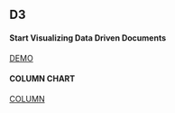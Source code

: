 ## D3

#### Start Visualizing Data Driven Documents
[DEMO](https://embed.plnkr.co/ZB5h6noSFDAyFPJAOEZJ/)

#### COLUMN CHART
[COLUMN](https://plnkr.co/edit/AIpYzzH3nG5gnj1Scp4C)